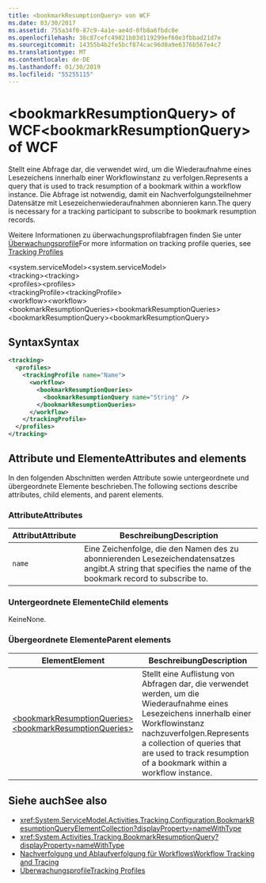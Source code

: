 ```yaml
---
title: <bookmarkResumptionQuery> von WCF
ms.date: 03/30/2017
ms.assetid: 755a34f0-87c9-4a1e-ae4d-0fb8a6fbdc0e
ms.openlocfilehash: 38c87cefc49821b03d119299ef60e3fbbad21d7e
ms.sourcegitcommit: 14355b4b2fe5bcf874cac96d0a9e6376b567e4c7
ms.translationtype: MT
ms.contentlocale: de-DE
ms.lasthandoff: 01/30/2019
ms.locfileid: "55255115"
---
```

# <a name="bookmarkresumptionquery-of-wcf"></a><span data-ttu-id="758c2-102">\<bookmarkResumptionQuery> of WCF</span><span class="sxs-lookup"><span data-stu-id="758c2-102">\<bookmarkResumptionQuery> of WCF</span></span>

<span data-ttu-id="758c2-103">Stellt eine Abfrage dar, die verwendet wird, um die Wiederaufnahme eines Lesezeichens innerhalb einer Workflowinstanz zu verfolgen.</span><span class="sxs-lookup"><span data-stu-id="758c2-103">Represents a query that is used to track resumption of a bookmark within a workflow instance.</span></span> <span data-ttu-id="758c2-104">Die Abfrage ist notwendig, damit ein Nachverfolgungsteilnehmer Datensätze mit Lesezeichenwiederaufnahmen abonnieren kann.</span><span class="sxs-lookup"><span data-stu-id="758c2-104">The query is necessary for a tracking participant to subscribe to bookmark resumption records.</span></span>  
  
<span data-ttu-id="758c2-105">Weitere Informationen zu überwachungsprofilabfragen finden Sie unter [Überwachungsprofile](../../../../../docs/framework/windows-workflow-foundation/tracking-profiles.md)</span><span class="sxs-lookup"><span data-stu-id="758c2-105">For more information on tracking profile queries, see [Tracking Profiles](../../../../../docs/framework/windows-workflow-foundation/tracking-profiles.md)</span></span>
  
<span data-ttu-id="758c2-106">\<system.serviceModel></span><span class="sxs-lookup"><span data-stu-id="758c2-106">\<system.serviceModel></span></span>  
<span data-ttu-id="758c2-107">\<tracking></span><span class="sxs-lookup"><span data-stu-id="758c2-107">\<tracking></span></span>  
<span data-ttu-id="758c2-108">\<profiles></span><span class="sxs-lookup"><span data-stu-id="758c2-108">\<profiles></span></span>  
<span data-ttu-id="758c2-109">\<trackingProfile></span><span class="sxs-lookup"><span data-stu-id="758c2-109">\<trackingProfile></span></span>  
<span data-ttu-id="758c2-110">\<workflow></span><span class="sxs-lookup"><span data-stu-id="758c2-110">\<workflow></span></span>  
<span data-ttu-id="758c2-111">\<bookmarkResumptionQueries></span><span class="sxs-lookup"><span data-stu-id="758c2-111">\<bookmarkResumptionQueries></span></span>  
<span data-ttu-id="758c2-112">\<bookmarkResumptionQuery></span><span class="sxs-lookup"><span data-stu-id="758c2-112">\<bookmarkResumptionQuery></span></span>  
  
## <a name="syntax"></a><span data-ttu-id="758c2-113">Syntax</span><span class="sxs-lookup"><span data-stu-id="758c2-113">Syntax</span></span>  
  
```xml  
<tracking>
  <profiles>
    <trackingProfile name="Name">
      <workflow>
        <bookmarkResumptionQueries>
          <bookmarkResumptionQuery name="String" />
        </bookmarkResumptionQueries>
      </workflow>
    </trackingProfile>
  </profiles>
</tracking>
```  
  
## <a name="attributes-and-elements"></a><span data-ttu-id="758c2-114">Attribute und Elemente</span><span class="sxs-lookup"><span data-stu-id="758c2-114">Attributes and elements</span></span>

<span data-ttu-id="758c2-115">In den folgenden Abschnitten werden Attribute sowie untergeordnete und übergeordnete Elemente beschrieben.</span><span class="sxs-lookup"><span data-stu-id="758c2-115">The following sections describe attributes, child elements, and parent elements.</span></span>  
  
### <a name="attributes"></a><span data-ttu-id="758c2-116">Attribute</span><span class="sxs-lookup"><span data-stu-id="758c2-116">Attributes</span></span>  
  
|<span data-ttu-id="758c2-117">Attribut</span><span class="sxs-lookup"><span data-stu-id="758c2-117">Attribute</span></span>|<span data-ttu-id="758c2-118">Beschreibung</span><span class="sxs-lookup"><span data-stu-id="758c2-118">Description</span></span>|  
|---------------|-----------------|  
|`name`|<span data-ttu-id="758c2-119">Eine Zeichenfolge, die den Namen des zu abonnierenden Lesezeichendatensatzes angibt.</span><span class="sxs-lookup"><span data-stu-id="758c2-119">A string that specifies the name of the bookmark record to subscribe to.</span></span>|  
  
### <a name="child-elements"></a><span data-ttu-id="758c2-120">Untergeordnete Elemente</span><span class="sxs-lookup"><span data-stu-id="758c2-120">Child elements</span></span>

<span data-ttu-id="758c2-121">Keine</span><span class="sxs-lookup"><span data-stu-id="758c2-121">None.</span></span>
  
### <a name="parent-elements"></a><span data-ttu-id="758c2-122">Übergeordnete Elemente</span><span class="sxs-lookup"><span data-stu-id="758c2-122">Parent elements</span></span>  
  
|<span data-ttu-id="758c2-123">Element</span><span class="sxs-lookup"><span data-stu-id="758c2-123">Element</span></span>|<span data-ttu-id="758c2-124">Beschreibung</span><span class="sxs-lookup"><span data-stu-id="758c2-124">Description</span></span>|  
|-------------|-----------------|  
|[<span data-ttu-id="758c2-125">\<bookmarkResumptionQueries></span><span class="sxs-lookup"><span data-stu-id="758c2-125">\<bookmarkResumptionQueries></span></span>](bookmarkresumptionqueries-of-wcf.md)|<span data-ttu-id="758c2-126">Stellt eine Auflistung von Abfragen dar, die verwendet werden, um die Wiederaufnahme eines Lesezeichens innerhalb einer Workflowinstanz nachzuverfolgen.</span><span class="sxs-lookup"><span data-stu-id="758c2-126">Represents a collection of queries that are used to track resumption of a bookmark within a workflow instance.</span></span>|  
  
## <a name="see-also"></a><span data-ttu-id="758c2-127">Siehe auch</span><span class="sxs-lookup"><span data-stu-id="758c2-127">See also</span></span>

- <xref:System.ServiceModel.Activities.Tracking.Configuration.BookmarkResumptionQueryElementCollection?displayProperty=nameWithType>
- <xref:System.Activities.Tracking.BookmarkResumptionQuery?displayProperty=nameWithType>
- [<span data-ttu-id="758c2-128">Nachverfolgung und Ablaufverfolgung für Workflows</span><span class="sxs-lookup"><span data-stu-id="758c2-128">Workflow Tracking and Tracing</span></span>](../../../../../docs/framework/windows-workflow-foundation/workflow-tracking-and-tracing.md)
- [<span data-ttu-id="758c2-129">Überwachungsprofile</span><span class="sxs-lookup"><span data-stu-id="758c2-129">Tracking Profiles</span></span>](../../../../../docs/framework/windows-workflow-foundation/tracking-profiles.md)
